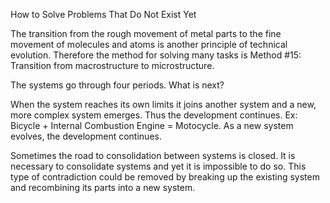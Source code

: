 How to Solve Problems That Do Not Exist Yet

The transition from the rough movement of metal parts to the fine movement of molecules and atoms is another principle of technical evolution. Therefore the method for solving many tasks is Method #15: Transition from macrostructure to microstructure.

The systems go through four periods. What is next?

When the system reaches its own limits it joins another system and a new, more complex system emerges. Thus the development continues. Ex: Bicycle + Internal Combustion Engine = Motocycle. As a new system evolves, the development continues.

Sometimes the road to consolidation between systems is closed. It is necessary to consolidate systems and yet it is impossible to do so. This type of contradiction could be removed by breaking up the existing system and recombining its parts into a new system.